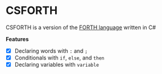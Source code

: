 # CSFORTH
CSFORTH is a version of the [FORTH language](https://en.wikipedia.org/wiki/Forth_(programming_language)) written in C#

**Features**
- [x] Declaring words with `:` and `;`
- [x] Conditionals with `if`, `else`, and `then`
- [x] Declaring variables with `variable`